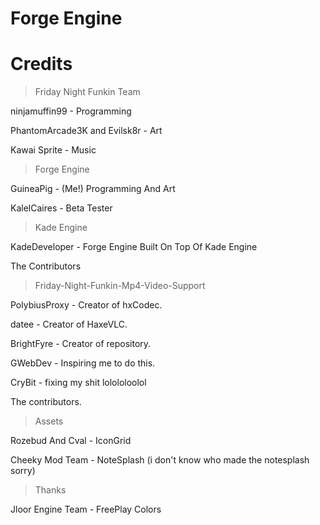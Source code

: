 # Forge Engine

# Credits
> Friday Night Funkin Team

ninjamuffin99 - Programming

PhantomArcade3K and Evilsk8r - Art

Kawai Sprite - Music

> Forge Engine

GuineaPig - (Me!) Programming And Art

KalelCaires - Beta Tester

> Kade Engine

KadeDeveloper - Forge Engine Built On Top Of Kade Engine

The Contributors

> Friday-Night-Funkin-Mp4-Video-Support

PolybiusProxy - Creator of hxCodec.

datee - Creator of HaxeVLC.

BrightFyre - Creator of repository.

GWebDev - Inspiring me to do this.

CryBit - fixing my shit lolololoolol

The contributors.

> Assets

Rozebud And Cval - IconGrid

Cheeky Mod Team - NoteSplash (i don't know who made the notesplash sorry)

> Thanks

Jloor Engine Team - FreePlay Colors




